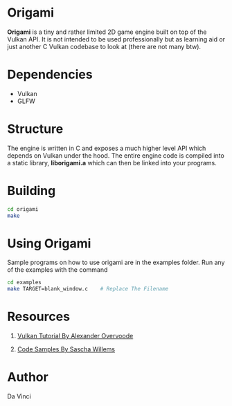 # Origami

__Origami__ is a tiny and rather limited 2D game engine built on top of the Vulkan API.
It is not intended to be used professionally but as learning aid or just another C Vulkan
codebase to look at (there are not many btw).


# Dependencies

* Vulkan
* GLFW


# Structure

The engine is written in C and exposes a much higher level API which depends on Vulkan under the hood.
The entire engine code is compiled into a static library, **liborigami.a** which can then be linked into your programs. 


# Building

```bash
cd origami
make
```

# Using Origami

Sample programs on how to use origami are in the examples folder. Run any of the examples with the command

```bash
cd examples
make TARGET=blank_window.c    # Replace The Filename
```

# Resources

1. [Vulkan Tutorial By Alexander Overvoode](https://www.vulkan-tutorial.com)

1. [Code Samples By Sascha Willems](https://github.com/SaschaWillems/Vulkan)


# Author

Da Vinci

